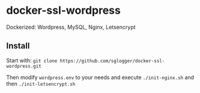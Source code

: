 # docker-ssl-wordpress
Dockerized: Wordpress, MySQL, Nginx, Letsencrypt


## Install ##

Start with:
`git clone https://github.com/sglogger/docker-ssl-wordpress.git`

Then modify `wordpress.env` to your needs and execute `./init-nginx.sh` and then `./init-letsencrypt.sh`

